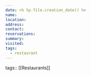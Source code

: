 ```yaml
---
date: <% tp.file.creation_date() %>
name: 
location: 
address: 
contact: 
reservations: 
summary: 
visited: 
tags:
  - restaurant
---
```

tags:: [[Restaurants]]